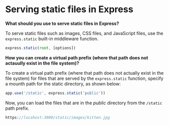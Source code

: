 # Serving static files in Express

**What should you use to serve static files in Express?**

To serve static files such as images, CSS files, and JavaScript files, use the `express.static` built-in middleware function.

```js
express.static(root, [options])
```

**How you can create a virtual path prefix (where that path does not actauully exist in the file system)?**

To create a virtual path prefix (where that path does not actually exist in the file system) for files that are served by the `express.static` function, specify a mounth path for the static directory, as shown below:

```js
app.use('/static', express.static('public'))
```

Now, you can load the files that are in the *public* directory from the `/static` path prefix.

```js
https://locahost:3000/static/images/kitten.jpg
```